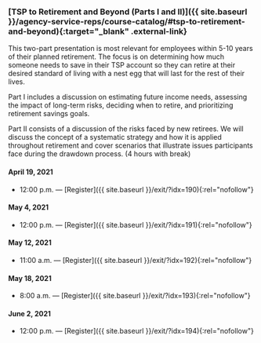 ### [TSP to Retirement and Beyond (Parts I and II)]({{ site.baseurl }}/agency-service-reps/course-catalog/#tsp-to-retirement-and-beyond){:target="\_blank" .external-link}

This two-part presentation is most relevant for employees within 5-10 years of their planned retirement. The focus is on determining how much someone needs to save in their TSP account so they can retire at their desired standard of living with a nest egg that will last for the rest of their lives.

Part I includes a discussion on estimating future income needs, assessing the impact of long-term risks, deciding when to retire, and prioritizing retirement savings goals.

Part II consists of a discussion of the risks faced by new retirees. We will discuss the concept of a systematic strategy and how it is applied throughout retirement and cover scenarios that illustrate issues participants face during the drawdown process. (4 hours with break)

#### April 19, 2021

- 12:00 p.m. — [Register]({{ site.baseurl }}/exit/?idx=190){:rel="nofollow"}

#### May 4, 2021

- 12:00 p.m. — [Register]({{ site.baseurl }}/exit/?idx=191){:rel="nofollow"}

#### May 12, 2021

- 11:00 a.m. — [Register]({{ site.baseurl }}/exit/?idx=192){:rel="nofollow"}

#### May 18, 2021

- 8:00 a.m. — [Register]({{ site.baseurl }}/exit/?idx=193){:rel="nofollow"}

#### June 2, 2021

- 12:00 p.m. — [Register]({{ site.baseurl }}/exit/?idx=194){:rel="nofollow"}
